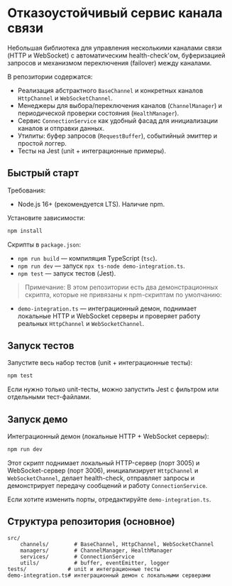 # Отказоустойчивый сервис канала связи

Небольшая библиотека для управления несколькими каналами связи (HTTP и WebSocket) с автоматическим health-check'ом, буферизацией запросов и механизмом переключения (failover) между каналами.

В репозитории содержатся:

- Реализация абстрактного `BaseChannel` и конкретных каналов `HttpChannel` и `WebSocketChannel`.
- Менеджеры для выбора/переключения каналов (`ChannelManager`) и периодической проверки состояния (`HealthManager`).
- Сервис `ConnectionService` как удобный фасад для инициализации каналов и отправки данных.
- Утилиты: буфер запросов (`RequestBuffer`), событийный эмиттер и простой логгер.
- Тесты на Jest (unit + интеграционные примеры).

## Быстрый старт

Требования:

- Node.js 16+ (рекомендуется LTS). Наличие npm.

Установите зависимости:

```bash
npm install
```

Скрипты в `package.json`:

- `npm run build` — компиляция TypeScript (`tsc`).
- `npm run dev` — запуск `npx ts-node demo-integration.ts`.
- `npm test` — запуск тестов (Jest).

> Примечание: В этом репозитории есть два демонстрационных скрипта, которые не привязаны к npm-скриптам по умолчанию:

- `demo-integration.ts` — интеграционный демон, поднимает локальные HTTP и WebSocket серверы и проверяет работу реальных `HttpChannel` и `WebSocketChannel`.

## Запуск тестов

Запустите весь набор тестов (unit + интеграционные тесты):

```bash
npm test
```

Если нужно только unit-тесты, можно запустить Jest с фильтром или отдельными тест-файлами.

## Запуск демо

Интеграционный демон (локальные HTTP + WebSocket серверы):

```bash
npm run dev
```

Этот скрипт поднимает локальный HTTP-сервер (порт 3005) и WebSocket-сервер (порт 3006), инициализирует `HttpChannel` и `WebSocketChannel`, делает health-check, отправляет запросы и демонстрирует передачу сообщений и работу `ConnectionService`.

Если хотите изменить порты, отредактируйте `demo-integration.ts`.

## Структура репозитория (основное)

```
src/
	channels/        # BaseChannel, HttpChannel, WebSocketChannel
	managers/        # ChannelManager, HealthManager
	services/        # ConnectionService
	utils/           # buffer, eventEmitter, logger
tests/             # unit и интеграционные тесты
demo-integration.ts# интеграционный демон с локальными серверами
```
